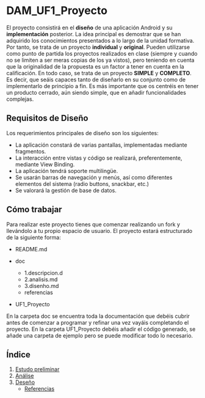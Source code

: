 # DAM_UF1_Proyecto

El proyecto consistirá en el **diseño** de una aplicación Android y su **implementación** posterior.
La idea principal es demostrar que se han adquirido los conocimientos presentados a lo largo de la unidad formativa. Por tanto, se trata de un proyecto **individual** y **original**.
Pueden utilizarse como punto de partida los proyectos realizados en clase (siempre y cuando no se limiten a ser meras copias de los ya vistos), pero teniendo en cuenta que la originalidad de la propuesta es un factor a tener en cuenta en la calificación. En todo caso, se trata de un proyecto **SIMPLE** y **COMPLETO**. Es decir, que seáis capaces tanto de diseñarlo en su conjunto como de implementarlo de principio a fin. Es más importante que os centréis en tener un producto cerrado, aún siendo simple, que en añadir funcionalidades complejas.

## Requisitos de Diseño

Los requerimientos principales de diseño son los siguientes:

- La aplicación constará de varias pantallas, implementadas mediante fragmentos.
- La interacción entre vistas y código se realizará, preferentemente, mediante View Binding.
- La aplicación tendrá soporte multilingüe.
- Se usarán barras de navegación y menús, así como diferentes elementos del sistema (radio buttons, snackbar, etc.)
- Se valorará la gestión de base de datos.

## Cómo trabajar

Para realizar este proyecto tienes que comenzar realizando un fork y llevándolo a tu propio espacio de usuario.
El proyecto estará estructurado de la siguiente forma:

- README.md
- doc
  - 1.descripcion.d
  - 2.analisis.md
  - 3.disenho.md
  - referencias

- UF1_Proyecto

En la carpeta doc se encuentra toda la documentación que debéis cubrir antes de comenzar a programar y refinar una vez vayáis completando el proyecto. En la carpeta UF1_Proyecto debéis añadir el código generado, se añade una carpeta de ejemplo pero se puede modificar todo lo necesario.  

## Índice

1. [Estudo preliminar](doc/1.descripcion.md)
2. [Análise](doc/2.analisis.md)
3. [Deseño](doc/3.disenho.md)
   - [Referencias](doc/referencias.md)
